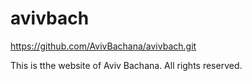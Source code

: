 # avivbach

https://github.com/AvivBachana/avivbach.git


This is tthe website of Aviv Bachana.
All rights reserved. 
